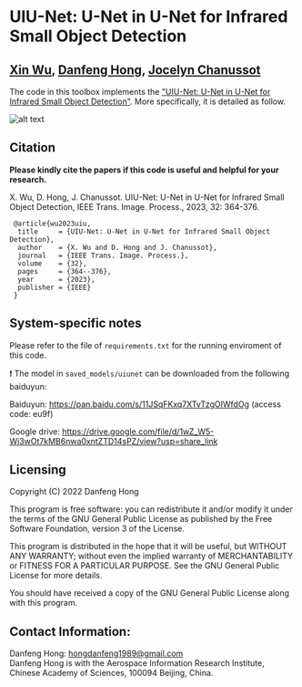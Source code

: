 # UIU-Net: U-Net in U-Net for Infrared Small Object Detection

[Xin Wu](https://scholar.google.com/citations?user=XzV9xYIAAAAJ&hl=en), [Danfeng Hong](https://sites.google.com/view/danfeng-hong), [Jocelyn Chanussot](http://jocelyn-chanussot.net/)
---------------------

The code in this toolbox implements the ["UIU-Net: U-Net in U-Net for Infrared Small Object Detection"](https://ieeexplore.ieee.org/document/9989433).
More specifically, it is detailed as follow.

![alt text](./outline.jpg)

Citation
---------------------

**Please kindly cite the papers if this code is useful and helpful for your research.**

X. Wu, D. Hong, J. Chanussot. UIU-Net: U-Net in U-Net for Infrared Small Object Detection, IEEE Trans. Image. Process., 2023, 32: 364-376. 

     @article{wu2023uiu,
      title     = {UIU-Net: U-Net in U-Net for Infrared Small Object Detection},
      author    = {X. Wu and D. Hong and J. Chanussot},
      journal   = {IEEE Trans. Image. Process.}, 
      volume    = {32},
      pages     = {364--376},
      year      = {2023},
      publisher = {IEEE}
     }


System-specific notes
---------------------
Please refer to the file of `requirements.txt` for the running enviroment of this code.

:exclamation: The model in `saved_models/uiunet` can be downloaded from the following baiduyun:

Baiduyun: https://pan.baidu.com/s/11JSqFKxq7XTvTzgOIWfdOg  (access code: eu9f)

Google drive: https://drive.google.com/file/d/1wZ_W5-Wj3wOt7kMB6nwa0xntZTD14sPZ/view?usp=share_link

Licensing
---------

Copyright (C) 2022 Danfeng Hong

This program is free software: you can redistribute it and/or modify it under the terms of the GNU General Public License as published by the Free Software Foundation, version 3 of the License.

This program is distributed in the hope that it will be useful, but WITHOUT ANY WARRANTY; without even the implied warranty of MERCHANTABILITY or FITNESS FOR A PARTICULAR PURPOSE. See the GNU General Public License for more details.

You should have received a copy of the GNU General Public License along with this program.

Contact Information:
--------------------

Danfeng Hong: hongdanfeng1989@gmail.com<br>
Danfeng Hong is with the Aerospace Information Research Institute, Chinese Academy of Sciences, 100094 Beijing, China.

